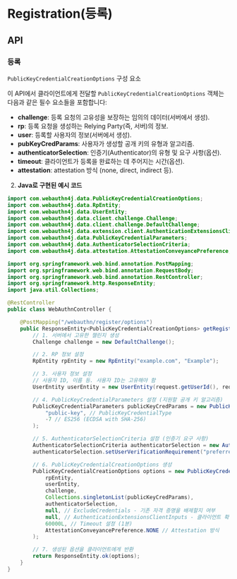 # Registration(등록)

## **API**



### **등록**

`PublicKeyCredentialCreationOptions` 구성 요소

이 API에서 클라이언트에게 전달할 `PublicKeyCredentialCreationOptions` 객체는 다음과 같은 필수 요소들을 포함합니다:

* **challenge**: 등록 요청의 고유성을 보장하는 임의의 데이터(서버에서 생성).
* **rp**: 등록 요청을 생성하는 Relying Party(즉, 서버)의 정보.
* **user**: 등록할 사용자의 정보(서버에서 생성).
* **pubKeyCredParams**: 사용자가 생성할 공개 키의 유형과 알고리즘.
* **authenticatorSelection**: 인증기(Authenticator)의 유형 및 요구 사항(옵션).
* **timeout**: 클라이언트가 등록을 완료하는 데 주어지는 시간(옵션).
* **attestation**: attestation 방식 (none, direct, indirect 등).

2. **Java로 구현된 예시 코드**

```java
import com.webauthn4j.data.PublicKeyCredentialCreationOptions;
import com.webauthn4j.data.RpEntity;
import com.webauthn4j.data.UserEntity;
import com.webauthn4j.data.client.challenge.Challenge;
import com.webauthn4j.data.client.challenge.DefaultChallenge;
import com.webauthn4j.data.extension.client.AuthenticationExtensionsClientInputs;
import com.webauthn4j.data.PublicKeyCredentialParameters;
import com.webauthn4j.data.AuthenticatorSelectionCriteria;
import com.webauthn4j.data.attestation.AttestationConveyancePreference;

import org.springframework.web.bind.annotation.PostMapping;
import org.springframework.web.bind.annotation.RequestBody;
import org.springframework.web.bind.annotation.RestController;
import org.springframework.http.ResponseEntity;
import java.util.Collections;

@RestController
public class WebAuthnController {

    @PostMapping("/webauthn/register/options")
    public ResponseEntity<PublicKeyCredentialCreationOptions> getRegistrationOptions(@RequestBody RegistrationRequest request) {
        // 1. 서버에서 고유한 챌린지 생성
        Challenge challenge = new DefaultChallenge();

        // 2. RP 정보 설정
        RpEntity rpEntity = new RpEntity("example.com", "Example");

        // 3. 사용자 정보 설정
        // 사용자 ID, 이름 등. 사용자 ID는 고유해야 함
        UserEntity userEntity = new UserEntity(request.getUserId(), request.getUsername(), request.getDisplayName());

        // 4. PublicKeyCredentialParameters 설정 (지원할 공개 키 알고리즘)
        PublicKeyCredentialParameters publicKeyCredParams = new PublicKeyCredentialParameters(
            "public-key", // PublicKeyCredentialType
            -7 // ES256 (ECDSA with SHA-256)
        );

        // 5. AuthenticatorSelectionCriteria 설정 (인증기 요구 사항)
        AuthenticatorSelectionCriteria authenticatorSelection = new AuthenticatorSelectionCriteria();
        authenticatorSelection.setUserVerificationRequirement("preferred");

        // 6. PublicKeyCredentialCreationOptions 생성
        PublicKeyCredentialCreationOptions options = new PublicKeyCredentialCreationOptions(
            rpEntity,
            userEntity,
            challenge,
            Collections.singletonList(publicKeyCredParams),
            authenticatorSelection,
            null, // ExcludeCredentials - 기존 자격 증명을 배제할지 여부
            null, // AuthenticationExtensionsClientInputs - 클라이언트 확장 (옵션)
            60000L, // Timeout 설정 (1분)
            AttestationConveyancePreference.NONE // Attestation 방식
        );

        // 7. 생성된 옵션을 클라이언트에게 반환
        return ResponseEntity.ok(options);
    }
}

```
